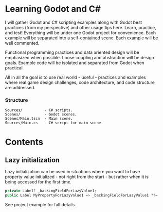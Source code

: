 # Learning Godot and C#

I will gather Godot and C# scripting examples along with Godot best practices (from my perspective) and other usage tips here. Learn, practice, and test! Everything will be under one Godot project for convenience. Each example will be separated into a self-contained scene. Each example will be well commented.

Functional programming practices and data oriented design will be emphasized when possible. Loose coupling and abstraction will be design goals. Example code will be isolated and separated from Godot when practical.

All in all the goal is to use real world - useful - practices and examples where real game design challenges, code architecture, and code structure are addressed.

### Structure
```
Sources/          - C# scripts.
Scenes/           - Godot scenes.
Scenes/Main.tscn  - Main scene.
Sources/Main.cs   - C# script for main scene.
```

# Contents

## Lazy initialization
Lazy initialization can be used in situations where you want to have property value initialized - not right from the start - but rather when it is being accessed for the first time.
```c#
private Label? _backingFieldForLazyValue1;
public Label MyPropertyForLazyValue1 => _backingFieldForLazyValue1 ??= GetNode<Label>("ExampleLabel");
```
See project example for full details.
